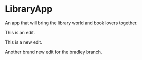 # LibraryApp
An app that will bring the library world and book lovers together.

This is an edit. 

This is a new edit.

Another brand new edit for the bradley branch. 